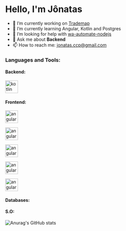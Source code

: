 <h1>Hello, I'm Jônatas</h1>

- 🔭 I’m currently working on <a href="https://trademap.com.br/">Trademap</a>
- 🌱 I’m currently learning Angular, Kotlin and Postgres
- 🤔 I’m looking for help with <a href="https://github.com/open-wa/wa-automate-nodejs">wa-automate-nodejs</a>
- 💬 Ask me about <strong>Backend</strong>
- 📫 How to reach me: <a href="">jonatas.ccp@gmail.com</a>



<h3 align="left">Languages and Tools:</h3>

<h4>Backend:</h4>
<p align="left"> 
    <a href="https://kotlinlang.org/" target="_blank">
        <img src="https://cdn.jsdelivr.net/gh/devicons/devicon/icons/kotlin/kotlin-original.svg"
        alt="kotlin" width="40" height="40" />
    </a>
</p>


<h4>Frontend:</h4>
<p align="left"> 
    <a href="#" target="_blank">
        <img src="https://cdn.jsdelivr.net/gh/devicons/devicon/icons/html5/html5-original.svg" 
        alt="angular" width="40" height="40"/>
    </a>
</p>

<p align="left"> 
    <a href="#" target="_blank">
        <img src="https://cdn.jsdelivr.net/gh/devicons/devicon/icons/css3/css3-original.svg"  
        alt="angular" width="40" height="40"/>
    </a>
</p>

<p align="left"> 
    <a href="#" target="_blank">
        <img src="https://cdn.jsdelivr.net/gh/devicons/devicon/icons/sass/sass-original.svg" 
        alt="angular" width="40" height="40"/>
    </a>
</p>

<p align="left"> 
    <a href="#" target="_blank">
        <img src="https://cdn.jsdelivr.net/gh/devicons/devicon/icons/bootstrap/bootstrap-original.svg"  
        alt="angular" width="40" height="40"/>
    </a>
</p>



<p align="left"> 
    <a href="https://angular.io/" target="_blank">
        <img src="https://cdn.jsdelivr.net/gh/devicons/devicon/icons/angularjs/angularjs-original.svg" 
        alt="angular" width="40" height="40"/>
    </a>
</p>

<h4>Databases:</h4>

<h4>S.O:</h4>




![Anurag's GitHub stats](https://github-readme-stats.vercel.app/api?username=jojoccp&show_icons=true&theme=radical)
